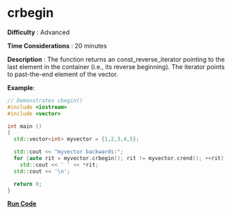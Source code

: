 # crbegin

**Difficulty** : Advanced

**Time Considerations** : 20 minutes

**Description** : The function returns an const_reverse_iterator pointing to the last element in the container (i.e., its reverse beginning). The iterator points to past-the-end element of the vector.

**Example**:
```cpp
// Demonstrates cbegin() 
#include <iostream>
#include <vector>

int main ()
{
  std::vector<int> myvector = {1,2,3,4,5};

  std::cout << "myvector backwards:";
  for (auto rit = myvector.crbegin(); rit != myvector.crend(); ++rit)
    std::cout << ' ' << *rit;
  std::cout << '\n';

  return 0;
}
```
**[Run Code](https://rextester.com/HOY41620)**

